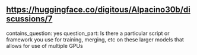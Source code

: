 ## https://huggingface.co/digitous/Alpacino30b/discussions/7

contains_question: yes
question_part: Is there a particular script or framework you use for training, merging, etc on these larger models that allows for use of multiple GPUs